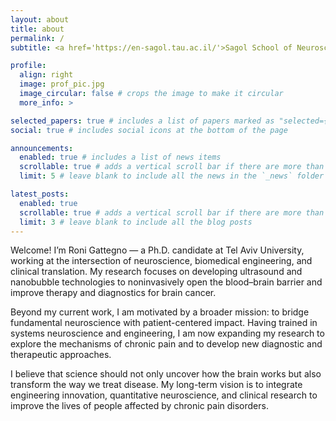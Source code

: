```yaml
---
layout: about
title: about
permalink: /
subtitle: <a href='https://en-sagol.tau.ac.il/'>Sagol School of Neuroscience</a>. Tel Aviv University

profile:
  align: right
  image: prof_pic.jpg
  image_circular: false # crops the image to make it circular
  more_info: >

selected_papers: true # includes a list of papers marked as "selected={true}"
social: true # includes social icons at the bottom of the page

announcements:
  enabled: true # includes a list of news items
  scrollable: true # adds a vertical scroll bar if there are more than 3 news items
  limit: 5 # leave blank to include all the news in the `_news` folder

latest_posts:
  enabled: true
  scrollable: true # adds a vertical scroll bar if there are more than 3 new posts items
  limit: 3 # leave blank to include all the blog posts
---
```

Welcome! I’m Roni Gattegno — a Ph.D. candidate at Tel Aviv University, working at the intersection of neuroscience, biomedical engineering, and clinical translation. My research focuses on developing ultrasound and nanobubble technologies to noninvasively open the blood–brain barrier and improve therapy and diagnostics for brain cancer.

Beyond my current work, I am motivated by a broader mission: to bridge fundamental neuroscience with patient-centered impact. Having trained in systems neuroscience and engineering, I am now expanding my research to explore the mechanisms of chronic pain and to develop new diagnostic and therapeutic approaches.

I believe that science should not only uncover how the brain works but also transform the way we treat disease. My long-term vision is to integrate engineering innovation, quantitative neuroscience, and clinical research to improve the lives of people affected by chronic pain disorders.
